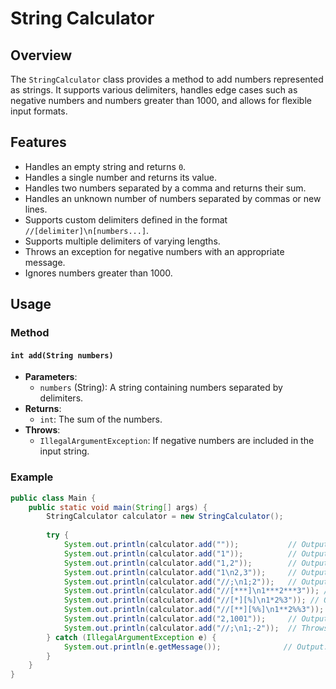 # String Calculator

## Overview

The `StringCalculator` class provides a method to add numbers represented as strings. It supports various delimiters, handles edge cases such as negative numbers and numbers greater than 1000, and allows for flexible input formats.

## Features

- Handles an empty string and returns `0`.
- Handles a single number and returns its value.
- Handles two numbers separated by a comma and returns their sum.
- Handles an unknown number of numbers separated by commas or new lines.
- Supports custom delimiters defined in the format `//[delimiter]\n[numbers...]`.
- Supports multiple delimiters of varying lengths.
- Throws an exception for negative numbers with an appropriate message.
- Ignores numbers greater than 1000.

## Usage

### Method

#### `int add(String numbers)`

- **Parameters**:
    - `numbers` (String): A string containing numbers separated by delimiters.
- **Returns**:
    - `int`: The sum of the numbers.
- **Throws**:
    - `IllegalArgumentException`: If negative numbers are included in the input string.

### Example

```java
public class Main {
    public static void main(String[] args) {
        StringCalculator calculator = new StringCalculator();
        
        try {
            System.out.println(calculator.add(""));           // Output: 0
            System.out.println(calculator.add("1"));          // Output: 1
            System.out.println(calculator.add("1,2"));        // Output: 3
            System.out.println(calculator.add("1\n2,3"));     // Output: 6
            System.out.println(calculator.add("//;\n1;2"));   // Output: 3
            System.out.println(calculator.add("//[***]\n1***2***3")); // Output: 6
            System.out.println(calculator.add("//[*][%]\n1*2%3")); // Output: 6
            System.out.println(calculator.add("//[**][%%]\n1**2%%3")); // Output: 6
            System.out.println(calculator.add("2,1001"));     // Output: 2
            System.out.println(calculator.add("//;\n1;-2"));  // Throws exception
        } catch (IllegalArgumentException e) {
            System.out.println(e.getMessage());              // Output: Negatives not allowed: [-2]
        }
    }
}

